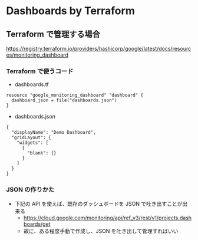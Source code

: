 # Dashboards by Terraform


## Terraform で管理する場合

https://registry.terraform.io/providers/hashicorp/google/latest/docs/resources/monitoring_dashboard

### Terraform で使うコード

+ dashboards.tf

```
resource "google_monitoring_dashboard" "dashboard" {
  dashboard_json = file("dashboards.json")
}
```

+ dashboards.json

```
{
  "displayName": "Demo Dashboard",
  "gridLayout": {
    "widgets": [
      {
        "blank": {}
      }
    ]
  }
}
```

### JSON の作りかた

+ 下記の API を使えば、既存のダッシュボードを JSON で吐き出すことが出来る
  + https://cloud.google.com/monitoring/api/ref_v3/rest/v1/projects.dashboards/get
  + 故に、ある程度手動で作成し、JSON を吐き出して管理すればいい

